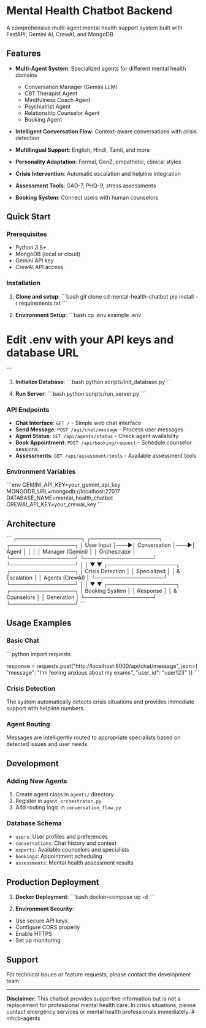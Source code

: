 # Mental Health Chatbot Backend

A comprehensive multi-agent mental health support system built with FastAPI, Gemini AI, CrewAI, and MongoDB.

## Features

- **Multi-Agent System**: Specialized agents for different mental health domains
  - Conversation Manager (Gemini LLM)
  - CBT Therapist Agent
  - Mindfulness Coach Agent
  - Psychiatrist Agent
  - Relationship Counselor Agent
  - Booking Agent

- **Intelligent Conversation Flow**: Context-aware conversations with crisis detection
- **Multilingual Support**: English, Hindi, Tamil, and more
- **Personality Adaptation**: Formal, GenZ, empathetic, clinical styles
- **Crisis Intervention**: Automatic escalation and helpline integration
- **Assessment Tools**: GAD-7, PHQ-9, stress assessments
- **Booking System**: Connect users with human counselors

## Quick Start

### Prerequisites

- Python 3.8+
- MongoDB (local or cloud)
- Gemini API key
- CrewAI API access

### Installation

1. **Clone and setup**:
\`\`\`bash
git clone <repository>
cd mental-health-chatbot
pip install -r requirements.txt
\`\`\`

2. **Environment Setup**:
\`\`\`bash
cp .env.example .env
# Edit .env with your API keys and database URL
\`\`\`

3. **Initialize Database**:
\`\`\`bash
python scripts/init_database.py
\`\`\`

4. **Run Server**:
\`\`\`bash
python scripts/run_server.py
\`\`\`

### API Endpoints

- **Chat Interface**: `GET /` - Simple web chat interface
- **Send Message**: `POST /api/chat/message` - Process user messages
- **Agent Status**: `GET /api/agents/status` - Check agent availability
- **Book Appointment**: `POST /api/booking/request` - Schedule counselor sessions
- **Assessments**: `GET /api/assessment/tools` - Available assessment tools

### Environment Variables

\`\`\`env
GEMINI_API_KEY=your_gemini_api_key
MONGODB_URL=mongodb://localhost:27017
DATABASE_NAME=mental_health_chatbot
CREWAI_API_KEY=your_crewai_key
\`\`\`

## Architecture

\`\`\`
┌─────────────────┐    ┌──────────────────┐    ┌─────────────────┐
│   User Input    │───▶│ Conversation     │───▶│ Agent           │
│                 │    │ Manager (Gemini) │    │ Orchestrator    │
└─────────────────┘    └──────────────────┘    └─────────────────┘
                                │                        │
                                ▼                        ▼
                       ┌──────────────────┐    ┌─────────────────┐
                       │ Crisis Detection │    │ Specialized     │
                       │ & Escalation     │    │ Agents (CrewAI) │
                       └──────────────────┘    └─────────────────┘
                                │                        │
                                ▼                        ▼
                       ┌──────────────────┐    ┌─────────────────┐
                       │ Booking System   │    │ Response        │
                       │ & Counselors     │    │ Generation      │
                       └──────────────────┘    └─────────────────┘
\`\`\`

## Usage Examples

### Basic Chat
\`\`\`python
import requests

response = requests.post("http://localhost:8000/api/chat/message", json={
    "message": "I'm feeling anxious about my exams",
    "user_id": "user123"
})
\`\`\`

### Crisis Detection
The system automatically detects crisis situations and provides immediate support with helpline numbers.

### Agent Routing
Messages are intelligently routed to appropriate specialists based on detected issues and user needs.

## Development

### Adding New Agents
1. Create agent class in `agents/` directory
2. Register in `agent_orchestrator.py`
3. Add routing logic in `conversation_flow.py`

### Database Schema
- `users`: User profiles and preferences
- `conversations`: Chat history and context
- `experts`: Available counselors and specialists
- `bookings`: Appointment scheduling
- `assessments`: Mental health assessment results

## Production Deployment

1. **Docker Deployment**:
\`\`\`bash
docker-compose up -d
\`\`\`

2. **Environment Security**:
- Use secure API keys
- Configure CORS properly
- Enable HTTPS
- Set up monitoring

## Support

For technical issues or feature requests, please contact the development team.

---

**Disclaimer**: This chatbot provides supportive information but is not a replacement for professional mental health care. In crisis situations, please contact emergency services or mental health professionals immediately.
#   m h c b - a g e n t s  
 